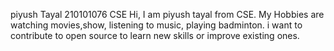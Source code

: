 piyush Tayal
210101076
CSE
Hi, I am piyush tayal from CSE. My Hobbies are watching movies,show, listening to music, playing badminton. i want to contribute to open source to learn new skills or improve existing ones.
